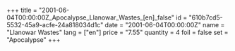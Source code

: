 +++
title = "2001-06-04T00:00:00Z_Apocalypse_Llanowar_Wastes_[en]_false"
id = "610b7cd5-5532-45a9-acfe-24a818034d1c"
date = "2001-06-04T00:00:00Z"
name = "Llanowar Wastes"
lang = ["en"]
price = "7.55"
quantity = 4
foil = false
set = "Apocalypse"
+++

